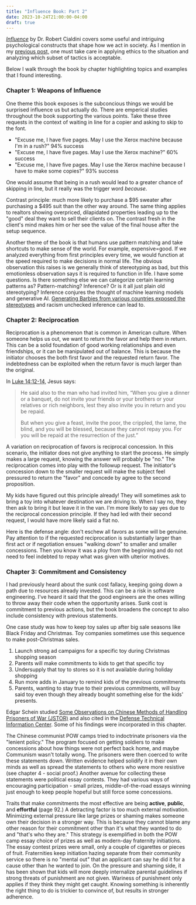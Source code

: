 ```yaml
---
title: "Influence Book: Part 2"
date: 2023-10-24T21:00:00-04:00
draft: true
---
```


[_Influence_](https://www.influenceatwork.com/) by Dr. Robert Cialdini covers some useful and intriguing psychological constructs that shape how we act in society. As I mention in my [previous post,](/2023/influence-or-persuasion/) one must take care in applying ethics to the situation and analyzing which subset of tactics is acceptable.

Below I walk through the book by chapter highlighting topics and examples that I found interesting.

### Chapter 1: Weapons of Influence

One theme this book exposes is the subconcious things we would be surprised influence us but actually do. There are emperical studies throughout the book supporting the various points. Take these three requests in the context of waiting in line for a copier and asking to skip to the font.

- "Excuse me, I have five pages. May I use the Xerox machine because I'm in a rush?" 94% success
- "Excuse me, I have five pages. May I use the Xerox machine?" 60% success
- "Excuse me, I have five pages. May I use the Xerox machine because I have to make some copies?" 93% success

One would assume that being in a rush would lead to a greater chance of skipping in line, but it really was the trigger word _because_.

Contrast principle: much more likely to purchase a $95 sweater after purchasing a $495 suit than the other way around. The same thing applies to realtors showing overpriced, dilapidated properties leading up to the "good" deal they want to sell their clients on. The contrast fresh in the client's mind makes him or her see the value of the final house after the setup sequence.

<!-- include jewelry price story? -->

Another theme of the book is that humans use pattern matching and take shortcuts to make sense of the world. For example, expensive=good. If we analyzed everything from first principles every time, we would function at the speed required to make decisions in normal life. The obvious observation this raises is we generally think of stereotyping as bad, but this emotionless observation says it is required to function in life. I have some questions. Is there something else we can categorize certain learning patterns as? Pattern-matching? Inference? Or is it all just plain old stereotyping? Inference conjures the thought of machine learning models and generative AI. [Generating Barbies from various countries exposed the stereotypes](https://www.insider.com/ai-generated-barbie-every-country-criticism-internet-midjourney-racism-2023-7) and racism unchecked inference can lead to.

### Chapter 2: Reciprocation

Reciprocation is a phenomenon that is common in American culture. When someone helps us out, we want to return the favor and help them in return. This can be a solid foundation of good working relationships and even friendships, or it can be manipulated out of balance. This is because the initiator chooses the both first favor and the requested return favor. The indebtedness can be exploited when the return favor is much larger than the original.

In [Luke 14:12-14,](https://www.bible.com/bible/59/LUK.14.12-14.ESV) Jesus says:

> He said also to the man who had invited him, “When you give a dinner or a banquet, do not invite your friends or your brothers or your relatives or rich neighbors, lest they also invite you in return and you be repaid.
>
> But when you give a feast, invite the poor, the crippled, the lame, the blind, and you will be blessed, because they cannot repay you. For you will be repaid at the resurrection of the just.”

A variation on reciprocation of favors is reciprocal concession. In this scenario, the initiator does not give anything to start the process. He simply makes a large request, knowing the answer will probably be "no." The reciprocation comes into play with the followup request. The initiator's concession down to the smaller request will make the subject feel pressured to return the "favor" and concede by agree to the second proposition.

My kids have figured out this principle already! They will sometimes ask to bring a toy into whatever destination we are driving to. When I say no, they then ask to bring it but leave it in the van. I'm more likely to say yes due to the reciprocal concession principle. If they had led with their second request, I would have more likely said a flat no.

Here is the defense angle: don't eschew all favors as some will be genuine. Pay attention to if the requested reciprocation is substantially larger than first act or if negotiation ensues "walking down" to smaller and smaller concessions. Then you know it was a ploy from the beginning and do not need to feel indebted to repay what was given with ulterior motives.

### Chapter 3: Commitment and Consistency

I had previously heard about the sunk cost fallacy, keeping going down a path due to resources already invested. This can be a risk in software engineering. I've heard it said that the good engineers are the ones willing to throw away their code when the opportunity arises. Sunk cost is commitment to previous actions, but the book broadens the concept to also include consistency with previous statements.

One case study was how to keep toy sales up after big sale seasons like Black Friday and Christmas. Toy companies sometimes use this sequence to make post-Christmas sales.

1. Launch strong ad campaigns for a specific toy during Christmas shopping season
2. Parents will make commitments to kids to get that specific toy
3. Undersupply that toy to stores so it is not available during holiday shopping
4. Run more adds in January to remind kids of the previous commitments
5. Parents, wanting to stay true to their previous commitments, will buy said toy even though they already bought something else for the kids' presents.

Edgar Schein studied [Some Observations on Chinese Methods of Handling Prisoners of War (JSTOR)](https://www.jstor.org/stable/2746576) and also cited in the [Defense Technical Information Center](https://apps.dtic.mil/sti/citations/tr/ADA951702). Some of his findings were incorporated in this chapter.

The Chinese communist POW camps tried to indoctrinate prisoners via the "lenient policy." The program focused on getting soldiers to make concessions about how things were not perfect back home, and maybe Communism wasn't totally wong. The prisoners were then coerced to write these statements down. Written evidence helped solidify it in their own minds as well as spread the statements to others who were more resistive (see chapter 4 - social proof.) Another avenue for collecting these statements were political essay contests. They had various ways of encouraging participation - small prizes, middle-of-the-road essays winning just enough to keep people hopeful but still force some concessions.

Traits that make commitments the most effective are being **active**, **public**, and **effortful** (page 92.) A detracting factor is too much external motivation. Minimizing external pressure like large prizes or shaming makes someone own their decision in a stronger way. This is because they cannot blame any other reason for their commitment other than it's what they wanted to do and "that's who they are." This strategy is exemplified in both the POW camp essay choice of prizes as well as modern-day fraternity initiations. The essay contest prizes were small, only a couple of cigarettes or pieces of fruit. Fraternities keep initiation hazing separate from their community service so there is no "mental out" that an applicant can say he did it for a cause other than he wanted to join. On the pressure and shaming side, it has been shown that kids will more deeply internalize parental guidelines if strong threats of punishment are not given. Wariness of punishment only applies if they think they might get caught. Knowing something is inherently the right thing to do is trickier to convince of, but results in stronger adherence.

